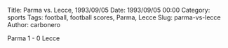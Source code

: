 Title: Parma vs. Lecce, 1993/09/05
Date: 1993/09/05 00:00
Category: sports
Tags: football, football scores, Parma, Lecce
Slug: parma-vs-lecce
Author: carbonero


Parma 1 - 0 Lecce
